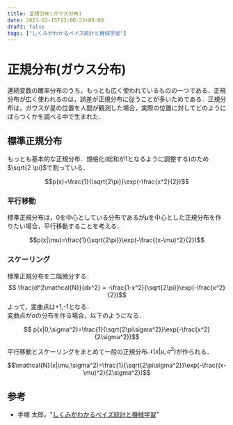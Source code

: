 ```yaml
---
title: 正規分布(ガウス分布)
date: 2021-03-15T13:00:23+09:00
draft: false
tags: ["しくみがわかるベイズ統計と機械学習"] 
---
```

<!--more-->
# 正規分布(ガウス分布)
連続変数の確率分布のうち，もっとも広く使われているものの一つである．正規分布が広く使われるのは，誤差が正規分布に従うことが多いためである．正規分布は，ガウスが星の位置を人間が観測した場合，実際の位置に対してどのようにばらつくかを調べる中で生まれた．

## 標準正規分布
もっとも基本的な正規分布．規格化(総和が1となるように調整する)のため$\sqrt{2 \pi}$で割っている．

$$p(x)=\frac{1}{\sqrt{2\pi}}\exp(-\frac{x^2}{2})$$

### 平行移動
標準正規分布は，0を中心としている分布であるが$\mu$を中心とした正規分布を作りたい場合，平行移動することを考える．

$$p(x|\mu)=\frac{1}{\sqrt{2\pi}}\exp(-\frac{(x-\mu)^2}{2})$$

### スケーリング
標準正規分布を二階微分する．
$$ \frac{d^2\mathcal{N}}{dx^2}
= -\frac{1-x^2}{\sqrt{2\pi}}\exp(-\frac{x^2}{2})$$
よって，変曲点は+1,-1となる．  
変曲点が$\sigma$の分布を作る場合，以下のようになる．

$$ p(x|0,\sigma^2)=\frac{1}{\sqrt{2\pi\sigma^2}}\exp(-\frac{x^2}{2\sigma^2})$$

平行移動とスケーリングをまとめて一般の正規分布$\mathcal{N}(x|\mu,\sigma^2)$が作られる．

$$\mathcal{N}(x|\mu,\sigma^2)=\frac{1}{\sqrt{2\pi\sigma^2}}\exp(-\frac{(x-\mu)^2}{2\sigma^2})$$

## 参考
- 手塚 太郎，"[しくみがわかるベイズ統計と機械学習](https://amzn.to/3cCILQM)"
